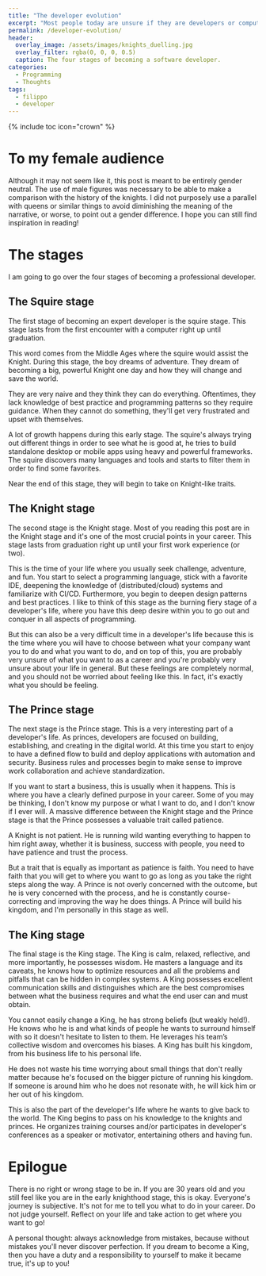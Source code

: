 ```yaml
---
title: "The developer evolution"
excerpt: "Most people today are unsure if they are developers or computer enthusiasts, and developers often will ask themselves, what has to happen before I actually become a professional developer or what has to happen before I actually feel like a professional developer?"
permalink: /developer-evolution/
header:
  overlay_image: /assets/images/knights_duelling.jpg
  overlay_filter: rgba(0, 0, 0, 0.5)
  caption: The four stages of becoming a software developer.
categories:
  - Programming
  - Thoughts
tags:
  - filippo
  - developer
---
```


{% include toc icon="crown" %}

# To my female audience

Although it may not seem like it, this post is meant to be entirely gender neutral. The use of male figures was necessary to be able to make a comparison with the history of the knights. I did not purposely use a parallel with queens or similar things to avoid diminishing the meaning of the narrative, or worse, to point out a gender difference. I hope you can still find inspiration in reading!

# The stages

I am going to go over the four stages of becoming a professional developer.

## The Squire stage

The first stage of becoming an expert developer is the squire stage. This stage lasts from the first encounter with a computer right up until graduation.

This word comes from the Middle Ages where the squire would assist the Knight. During this stage, the boy dreams of adventure. They dream of becoming a big, powerful Knight one day and how they will change and save the world.

They are very naive and they think they can do everything. Oftentimes, they lack knowledge of best practice and programming patterns so they require guidance. When they cannot do something, they'll get very frustrated and upset with themselves.

A lot of growth happens during this early stage. The squire's always trying out different things in order to see what he is good at, he tries to build standalone desktop or mobile apps using heavy and powerful frameworks. The squire discovers many languages and tools and starts to filter them in order to find some favorites.

Near the end of this stage, they will begin to take on Knight-like traits.

## The Knight stage

The second stage is the Knight stage. Most of you reading this post are in the Knight stage and it's one of the most crucial points in your career. This stage lasts from graduation right up until your first work experience (or two).

This is the time of your life where you usually seek challenge, adventure, and fun. You start to select a programming language, stick with a favorite IDE, deepening the knowledge of (distributed/cloud) systems and familiarize with CI/CD. Furthermore, you begin to deepen design patterns and best practices. I like to think of this stage as the burning fiery stage of a developer's life, where you have this deep desire within you to go out and conquer in all aspects of programming.

But this can also be a very difficult time in a developer's life because this is the time where you will have to choose between what your company want you to do and what you want to do, and on top of this, you are probably very unsure of what you want to as a career and you're probably very unsure about your life in general. But these feelings are completely normal, and you should not be worried about feeling like this. In fact, it's exactly what you should be feeling.

## The Prince stage

The next stage is the Prince stage. This is a very interesting part of a developer's life. As princes, developers are focused on building, establishing, and creating in the digital world. At this time you start to enjoy to have a defined flow to build and deploy applications with automation and security. Business rules and processes begin to make sense to improve work collaboration and achieve standardization.

If you want to start a business, this is usually when it happens. This is where you have a clearly defined purpose in your career. Some of you may be thinking, I don't know my purpose or what I want to do, and I don't know if I ever will. A massive difference between the Knight stage and the Prince stage is that the Prince possesses a valuable trait called patience.

A Knight is not patient. He is running wild wanting everything to happen to him right away, whether it is business, success with people, you need to have patience and trust the process.

But a trait that is equally as important as patience is faith. You need to have faith that you will get to where you want to go as long as you take the right steps along the way. A Prince is not overly concerned with the outcome, but he is very concerned with the process, and he is constantly course-correcting and improving the way he does things. A Prince will build his kingdom, and I'm personally in this stage as well.

## The King stage

The final stage is the King stage. The King is calm, relaxed, reflective, and more importantly, he possesses wisdom. He masters a language and its caveats, he knows how to optimize resources and all the problems and pitfalls that can be hidden in complex systems. A King possesses excellent communication skills and distinguishes which are the best compromises between what the business requires and what the end user can and must obtain.

You cannot easily change a King, he has strong beliefs (but weakly held!). He knows who he is and what kinds of people he wants to surround himself with so it doesn't hesitate to listen to them. He leverages his team’s collective wisdom and overcomes his biases. A King has built his kingdom, from his business life to his personal life.

He does not waste his time worrying about small things that don't really matter because he's focused on the bigger picture of running his kingdom. If someone is around him who he does not resonate with, he will kick him or her out of his kingdom.

This is also the part of the developer's life where he wants to give back to the world. The King begins to pass on his knowledge to the knights and princes. He organizes training courses and/or participates in developer's conferences as a speaker or motivator, entertaining others and having fun.

# Epilogue

There is no right or wrong stage to be in. If you are 30 years old and you still feel like you are in the early knighthood stage, this is okay. Everyone's journey is subjective. It's not for me to tell you what to do in your career. Do not judge yourself. Reflect on your life and take action to get where you want to go!

A personal thought: always acknowledge from mistakes, because without mistakes you'll never discover perfection. If you dream to become a King, then you have a duty and a responsibility to yourself to make it became true, it's up to you!